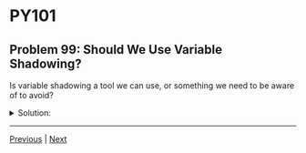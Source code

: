 # PY101
## Problem 99: Should We Use Variable Shadowing?

Is variable shadowing a tool we can use, or something we need to be aware of to avoid?

<details>
<summary>Solution:</summary>

Generally to be avoided. Variable shadowing can make code confusing and harder to debug because it's not immediately clear which variable you're referring to.

**Problems with shadowing:**
- Makes code harder to read and understand
- Can lead to subtle bugs
- Makes it difficult to access the shadowed variable
- Can confuse other developers (and your future self)

Examples:
```python
# Confusing code with shadowing:
total = 100

def calculate(total):  # Shadows global total
    total = total * 2  # Which total is which?
    return total

result = calculate(5)
print(result)  # 10
print(total)   # 100 - but this isn't obvious
```

```python
# Better: Use different names:
total = 100

def calculate(amount):  # Clear, distinct name
    doubled = amount * 2
    return doubled

result = calculate(5)
print(result)  # 10
print(total)   # 100 - clear what this refers to
```

</details>

---

[Previous](098.md) | [Next](100.md)

